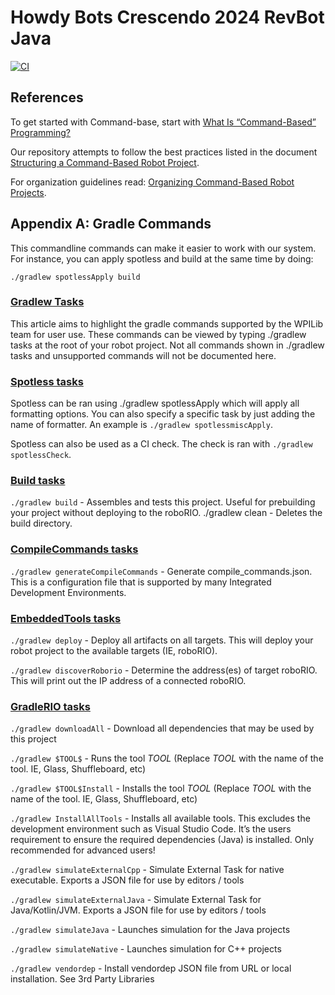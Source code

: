 # Howdy Bots Crescendo 2024 RevBot Java

[![CI](https://github.com/frc6377/crescendo_2024/actions/workflows/main.yml/badge.svg)](https://github.com/frc6377/crescendo_2024_revbot/actions/workflows/main.yml)

## References

To get started with Command-base, start with [What Is “Command-Based” Programming?](https://docs.wpilib.org/en/stable/docs/software/commandbased/what-is-command-based.html)

Our repository attempts to follow the best practices listed in the document
[Structuring a Command-Based Robot Project](https://docs.wpilib.org/en/stable/docs/software/commandbased/structuring-command-based-project.html).

For organization guidelines read: [Organizing Command-Based Robot Projects](https://docs.wpilib.org/en/stable/docs/software/commandbased/organizing-command-based.html).


## Appendix A: Gradle Commands

This commandline commands can make it easier to work with our system. For instance, you can apply spotless and build at the same time by doing:

```
./gradlew spotlessApply build
```

### [Gradlew Tasks](https://docs.wpilib.org/en/stable/docs/software/advanced-gradlerio/gradlew-tasks.html#gradlew-tasks)
This article aims to highlight the gradle commands supported by the WPILib team for user use. These commands can be viewed by typing ./gradlew tasks at the root of your robot project. Not all commands shown in ./gradlew tasks and unsupported commands will not be documented here.

### [Spotless tasks](https://docs.wpilib.org/en/stable/docs/software/advanced-gradlerio/code-formatting.html#running-spotless)

Spotless can be ran using ./gradlew spotlessApply which will apply all formatting options. You can also specify a specific task by just adding the name of formatter. An example is `./gradlew spotlessmiscApply`.

Spotless can also be used as a CI check. The check is ran with `./gradlew spotlessCheck`.

### [Build tasks](https://docs.wpilib.org/en/stable/docs/software/advanced-gradlerio/gradlew-tasks.html#build-tasks)
`./gradlew build` - Assembles and tests this project. Useful for prebuilding your project without deploying to the roboRIO. ./gradlew clean - Deletes the build directory.

### [CompileCommands tasks](https://docs.wpilib.org/en/stable/docs/software/advanced-gradlerio/gradlew-tasks.html#compilecommands-tasks)
`./gradlew generateCompileCommands` - Generate compile_commands.json. This is a configuration file that is supported by many Integrated Development Environments.

### [EmbeddedTools tasks](https://docs.wpilib.org/en/stable/docs/software/advanced-gradlerio/gradlew-tasks.html#embeddedtools-tasks)
`./gradlew deploy` - Deploy all artifacts on all targets. This will deploy your robot project to the available targets (IE, roboRIO).

`./gradlew discoverRoborio` - Determine the address(es) of target roboRIO. This will print out the IP address of a connected roboRIO.

### [GradleRIO tasks](https://docs.wpilib.org/en/stable/docs/software/advanced-gradlerio/gradlew-tasks.html#gradlerio-tasks)
`./gradlew downloadAll` - Download all dependencies that may be used by this project

`./gradlew $TOOL$` - Runs the tool $TOOL$ (Replace $TOOL$ with the name of the tool. IE, Glass, Shuffleboard, etc)

`./gradlew $TOOL$Install` - Installs the tool $TOOL$ (Replace $TOOL$ with the name of the tool. IE, Glass, Shuffleboard, etc)

`./gradlew InstallAllTools` - Installs all available tools. This excludes the development environment such as Visual Studio Code. It’s the users requirement to ensure the required dependencies (Java) is installed. Only recommended for advanced users!

`./gradlew simulateExternalCpp` - Simulate External Task for native executable. Exports a JSON file for use by editors / tools

`./gradlew simulateExternalJava` - Simulate External Task for Java/Kotlin/JVM. Exports a JSON file for use by editors / tools

`./gradlew simulateJava` - Launches simulation for the Java projects

`./gradlew simulateNative` - Launches simulation for C++ projects

`./gradlew vendordep` - Install vendordep JSON file from URL or local installation. See 3rd Party Libraries